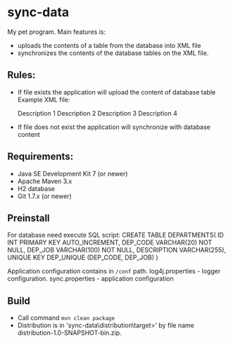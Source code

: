 sync-data
==========

My pet program. Main features is:

* uploads the contents of a table from the database into XML file
* synchronizes the contents of the database tables on the XML file.

## Rules:

  * If file exists the application will upload the content of database table
     Example XML file:

      <?xml version="1.0" encoding="UTF-8"?>
      <Departments>
          <Department DepCode="ABC130" DepJob="Install">Description 1</Department>
          <Department DepCode="ABC137" DepJob="Developing">Description 2</Department>
          <Department DepCode="ABC138" DepJob="Developing">Description 3</Department>
          <Department DepCode="ABC139" DepJob="Testing">Description 4</Department>
      </Departments>


  * If file does not exist the application will synchronize with database content

## Requirements:

  * Java SE Development Kit 7 (or newer)
  * Apache Maven 3.x
  * H2 database
  * Git 1.7.x (or newer)

## Preinstall

  For database need execute SQL script:
  CREATE TABLE DEPARTMENTS(
      ID INT PRIMARY KEY AUTO_INCREMENT,
      DEP_CODE VARCHAR(20) NOT NULL,
      DEP_JOB VARCHAR(100) NOT NULL,
      DESCRIPTION VARCHAR(255),
      UNIQUE KEY DEP_UNIQUE (DEP_CODE, DEP_JOB)
   )

  Application configuration contains in `/conf` path. log4j.properties - logger configuration. sync.properties - application configuration

## Build

   * Call command `mvn clean package`
   * Distribution is in 'sync-data\distribution\target>' by file name distribution-1.0-SNAPSHOT-bin.zip.
